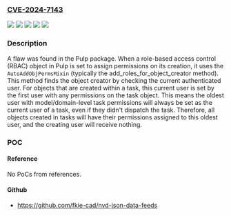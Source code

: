 ### [CVE-2024-7143](https://cve.mitre.org/cgi-bin/cvename.cgi?name=CVE-2024-7143)
![](https://img.shields.io/static/v1?label=Product&message=Red%20Hat%20Ansible%20Automation%20Platform%202&color=blue)
![](https://img.shields.io/static/v1?label=Product&message=Red%20Hat%20Satellite%206&color=blue)
![](https://img.shields.io/static/v1?label=Product&message=Red%20Hat%20Update%20Infrastructure%204%20for%20Cloud%20Providers&color=blue)
![](https://img.shields.io/static/v1?label=Version&message=n%2Fa&color=blue)
![](https://img.shields.io/static/v1?label=Vulnerability&message=Insecure%20Inherited%20Permissions&color=brighgreen)

### Description

A flaw was found in the Pulp package. When a role-based access control (RBAC) object in Pulp is set to assign permissions on its creation, it uses the `AutoAddObjPermsMixin` (typically the add_roles_for_object_creator method). This method finds the object creator by checking the current authenticated user. For objects that are created within a task, this current user is set by the first user with any permissions on the task object. This means the oldest user with model/domain-level task permissions will always be set as the current user of a task, even if they didn't dispatch the task. Therefore, all objects created in tasks will have their permissions assigned to this oldest user, and the creating user will receive nothing.

### POC

#### Reference
No PoCs from references.

#### Github
- https://github.com/fkie-cad/nvd-json-data-feeds

